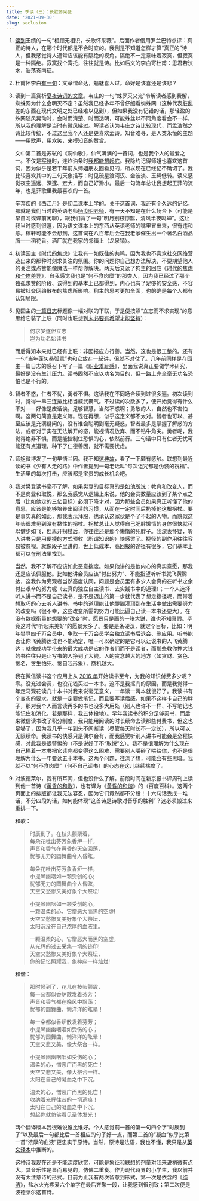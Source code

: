 ```yaml
---
title: 季读（三）：长歌怀采薇
date: '2021-09-30'
slug: seclusion
---
```


1. [读到](https://www.douban.com/note/807343427/)王绩的一句“相顾无相识，长歌怀采薇”。后面作者借用罗兰巴特点评：真正的诗人，在哪个时代都是不合时宜的。我倒是不知道怎样才算“真正的”诗人，但我感觉诗人通常应该能有隔绝的视角。隔绝不一定意味着寂寞，但寂寞是一种隔绝。寂寞找个寄托，往往就是诗。比如后文的李白寄杜甫：思君若汶水，浩荡寄南征。

1. 杜甫怀李白[有一句](https://www.douban.com/note/806786974/)：文章憎命达，魑魅喜人过。命好是该喜还是该悲？

1. 读到一篇赏析[夏夜诗词的文章](https://www.douban.com/note/808445220/)。韦庄的一句“蛛罗灭又光”令解读者感到费解，蜘蛛网为什么会明灭不定？虽然我已经多年不曾仔细看蜘蛛网（这种代表脏乱差的东西在现代文明之处已经难以见到），但如果我没有记错的话，那轻盈的蛛网随风晃动时，会时而清楚、时而透明，可能蛛丝以不同角度看会不一样，所以我的理解是当时有微风拂过。解读者认为韦庄之诗比较现代，而孟浩然之诗比较传统，不过这里我个人还是更喜欢孟诗。知音难寻，是人类永恒的主题——用歌声，用欢笑，来搏[知音的赞赏](https://music.163.com/song?id=28315670)。

    文中第二首是苏轼的《洞仙歌》，仙气满满的一首词，也是我个人的最爱之一。不仅是[写诗](/cn/2021/05/west-wind/)时，连炸油条时[我都能想起它](/cn/2018/09/fried-sticks/)。我隐约记得师姐也喜欢这首词，因为似乎是若干年前从师姐朋友圈看见的，所以现在已经记不确切了。我比较喜欢其中的三句天象描写：时见疏星渡河汉、金波淡、玉绳低转。读来感觉夜空遥远、深邃、宏大，而自己好渺小。最后一句流年总让我想起王菲的流年，也是菲歌里我最喜欢的一首。

    辛弃疾的《西江月》是初二课本上学的。关于这首词，我还有个久远的记忆，那就是我们当时的英语老师[杨汝明老师](/cn/2018/10/middle-school-teachers/)，有一天不知是在什么场合下（可能是早自习或课前闲聊），跟我们背了一句“明月别枝惊鹊，清风半夜鸣蝉”。这让我当时感到很逗，因为语文课本上的东西从英语老师的嘴里冒出来，很有违和感。稼轩可能不会想到，这首词在八百年后会在我老家催生出一个著名白酒品牌——稻花香。酒厂就在我家的邻镇上（龙泉镇）。

1. 初读园主《[时代的焦虑](https://www.loyhome.com/%E6%97%B6%E4%BB%A3%E7%9A%84%E7%84%A6%E8%99%91/)》让我有一如既往的共鸣，因为我也不喜欢社交网络营造出来的那种时刻求关注的氛围。你的问题你自己想办法解决，不要期望他人的关注或点赞能像魔法一样帮你解决。两天后又读了狗主的回应《[时代的焦虑和个体差异](https://yuanfan.rbind.io/posts/anxiety-of-the-times-and-individual-differences/)》，自我感觉我也是“何不食肉糜”的那类人，因为我已经过了那个独孤求赞的阶段、该得到的基本上已都得到，内心也有了足够的安全感，不容易被社交网络散布的焦虑所影响。狗主的思考更加全面，也的确是每个人都有认知局限。

1. 见园主的[一篇日志](http://www.loyhome.com/%e5%b2%82%e4%b8%ba%e5%8a%9f%e5%90%8d%e5%a7%8b%e8%af%bb%e4%b9%a6/)标题像一幅对联的下联，于是便按照“立志而不求实现”的意思给它装了上联（同时也联想到[未必要有希望才能坚持](/cn/2017/12/need-not-hope-to-persevere/)）：

    > 何求梦遂但立志  
    > 岂为功名始读书

    而后得知本来就已经有上联：非因报应方行善。当然，这也是很工整的。还有一句“当年蓬矢桑弧意”也和它放在一起讲，但就不对仗了。几年前同样是在园主一篇日志的感召下写了一篇《[职业羞耻感](/cn/2017/02/shame/)》，里面我说真正要做学术研究，最好是没有生计压力。读书固然不应以功名为目的，但一路上完全毫无功名恐怕也是不行的。

1. 智者不惑，仁者不忧，勇者不惧。这话我在不同场合读到过很多遍。初次读到时，觉得一串三连排比相当威武霸气。不过读的次数多了，便开始觉得有什么不对——好像是废话诶。足够智慧，当然不惑啊；勇敢的人，自然也不害怕啊。这两句简直是定义嘛。现在再想，似乎这定义都不太对。智者也可以、甚至应该是充满疑问的，没有谁会聪明到毫无疑惑，智者最多是掌握了解惑的方法，或者对于实在无法解开的惑，能视情况放弃、而不钻牛角尖。勇者呢，我觉得绝非不惧，而是能控制住恐惧的心，依然前行。三句话中只有仁者无忧可能还有点道理，种下了仁德善因，就不需要忧虑。

1. 师姐微博发了一句早悟兰因。我不知[这典故](https://baike.baidu.com/item/%E6%97%A9%E6%82%9F%E5%85%B0%E5%9B%A0/20813899)，看了一下颇有感触。联想到最近读的书《少有人走的路》中作者提到一句老话叫“每次诅咒都是伪装的祝福”。生活里的每次打击，应该都是宝贵的成长机会吧。

1. 我对樊登读书毫不了解。如果樊登的目标真的是[如他所说](https://mp.weixin.qq.com/s/rVUBa8GbJwC_AHqer761Pw)：教育和改变人，而不是商业和取悦，那么我感觉从逻辑上来说，他的会员数量应该到了某个点之后（比如他定的三亿目标）必须下降才对，因为那些会员如果真正听懂了他的意思，应该是能够培养出阅读的习惯，从而在一定时间后扔掉他这根拐杖。要是事实真的如此，那我表示拜服，也承认这家伙是个了不起的人物。而貌似这年头很难见到没有黏性的拐杖。拐杖总让人觉得自己肥胖懒惰的身体很快就可以健步如飞，但离开拐杖后，你往往还是那个懒惰的死胖子。我深表怀疑，听人讲书只是用便捷的方式预收（所谓知识的）快感罢了。捷径的副作用往往容易被忽视。就像段子里讲的，世上低成本、高回报的途径有很多，它们基本上都可以在刑法里找到。

    当然，我不了解不应该如此恶意揣度。如果他讲的是他内心的真实意愿，那我还是应该佩服他。比如他讲会员应该“付出努力”、不能指望听听书就飞黄腾达，这我作为旁观者当然高度认同，问题是会员里有多少人会真的在听书之余付出艰辛的努力呢（去真的独立自主读书、去实践书中的道理）；一个人选择听人讲书而不是自己读书，是不是迈出的第一步就代表了想走捷径呢，而带着想取巧的心去听人讲书，书中的道理能让他醍醐灌顶到在生活中做出需要努力的改变吗（很不幸，这些改变所需的努力可能比逼自己读一本书还要大）。在没有数据衡量他想要的“改变”时，愿景只是画的一张大饼，谁也不知真假。毕竟这时代“听起来美好”的愿景太多了。要是是条硬汉，就定个目标，比如：明年樊登四千万会员中，争取一千万会员学会独立读书后退会、删应用。听书能否让你飞黄腾达谁也不能确定，唯一可以确定的是它可以让说书的人飞黄腾达；[就像](/cn/2018/09/so-good-they-cannot-ignore-you/)成功学带来的最大成功是它的作者们而不是读者，而那些教你挣大钱的书往往只是让写书的人挣到了大钱。人的贪念越大的地方（如贪财、贪色、贪名、贪生怕死、贪自我形象），商机越大。

    我在微信读书这个应用上从 [2016 年](/cn/2017/01/bing/)开始读书至今，为我的知识付费多少呢？零。没充过会员，也没花钱买过一本书。这不是我抠门的原因，而是我觉得一年走马观花读几十本书对我来说毫无意义，一年读一两本就很好了。我读书有个变态的要求，就是一定要做笔记，而且要写读后感。如果不这样卡自己的脖子，那对我个人而言读再多的书也没多大用处（别人也许不一样、不写笔记也能记住和消化，若是那样，我五体投地）。早年我读书的积分足够买书，而后来微信读书改了积分制度，我只能用阅读的时长续命去读那些付费书，但这也足够了，因为我几乎一年到头不间断读（尽管每天时长不一定长），所以可以无限续命。我读书的快感只是偶尔会有，而我感觉听别人讲书可能会是全程快感，对此我是很警惕的（不是说好了不“取悦”么）。我不是很理解为什么现在自己捧着一本书把它读完都变得这么困难、需要别人嚼碎了喂给你，也不是很理解为什么一年要读五十本书。这两个问题，往深了想，可能会有些黑暗。<!-- 问题一、你懒得无可救药，或弱得无可救药，或忙得无可救药；二、你是真的想内化五十本书的知识，还是只想增加一点谈资？ -->我就不以“何不食肉糜”（何不自己读书）的心态在这儿继续揣度了。

1. 对波德莱尔，我有所耳闻，但也没什么了解。前段时间在新京报书评周刊上读到他一首诗《[黄昏的和歌](https://www.douban.com/note/799731571/)》，也有译为《[黄昏的和谐](https://baike.baidu.com/item/%E9%BB%84%E6%98%8F%E7%9A%84%E5%92%8C%E8%B0%90/1930288)》的（百度百科）。这两个页面上的排版都让我无法容忍，因为它们竟然都不分段！十六句话丢成一堆话，不分四段的话，如何能体现“这首诗是诗歌对音乐的胜利”？这必须搬过来重排一下。

    和歌：
    
    > 时辰到了。在枝头颤栗着，  
    > 每朵花吐出芬芳象香炉一样，  
    > 声音和香气在黄昏的天空回荡，  
    > 忧郁无力的圆舞曲令人昏眩。
    >
    > 每朵花吐出芬芳象香炉一样，  
    > 小提琴幽咽如一颗受创的心;  
    > 忧郁无力的圆舞曲令人昏眩，  
    > 天空又愁惨又美好象个大祭坛!
    >
    > 小提琴幽咽如一颗受创的心，  
    > 一颗温柔的心，它憎恶大而黑的空虚!  
    > 天空又愁惨又美好象个大祭坛，  
    > 太阳沉没在自己浓厚的血液里。
    >
    > 一颗温柔的心，它憎恶大而黑的空虚，  
    > 从光辉的过去采集一切的迹印!  
    > 天空又愁惨又美好象个大祭坛，  
    > 你的记忆照耀我，象神座一样灿烂!
    
    和谐：
    
    > 那时候到了，花儿在枝头颤震，  
    > 每一朵都似香炉散发着芬芳；  
    > 声音和香气都在晚风中飘荡；  
    > 忧郁的圆舞曲，懒洋洋的眩晕！
    >
    > 每一朵都似香炉散发着芬芳；  
    > 小提琴幽幽咽咽如受伤的心；  
    > 忧郁的圆舞曲，懒洋洋的眩晕！  
    > 天空又悲又美，像大祭台一样。
    >
    > 小提琴幽幽咽咽如受伤的心；  
    > 温柔的心，憎恶广而黑的死亡！  
    > 天空又悲又美，像大祭台一样。  
    > 太阳在自己的凝血之中下沉。
    >
    > 温柔的心，憎恶广而黑的死亡！  
    > 收纳着光辉往昔的一切遗痕！  
    > 太阳在自己的凝血之中下沉。  
    > 想起你就仿佛看见圣体发光！
    
    两个翻译版本我很难说谁比谁好。个人感觉前一首的第一句四个字“时辰到了”以及最后一句都比后一首相应的句子好一点，而第二首的“凝血”似乎比第一首“浓厚的血液”更忠实于原诗。当然，原诗是法语，我也不懂，我只是从[英文译本](https://fleursdumal.org/poem/142)中推断的。
    
    这种诗我现在还是不能深度欣赏，可能是象征和联想的剂量对我来说稍微有点大。其音乐性是显而易见的，仿佛二重奏。作为现代诗界的小学生，我以前并没有太注意诗的形式。目前为止我有两次留意到形式，第一次是依含的《[纯洁](https://yihanxu.github.io/pure/)》，盐水火光疼爱六个单字在最后齐聚一段，让我感到很别致；第二次便是波德莱尔这首诗。

